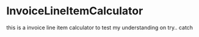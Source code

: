 # InvoiceLineItemCalculator
this is a invoice line item calculator to test my understanding on try.. catch 
